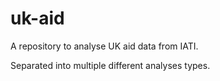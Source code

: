 # uk-aid

A repository to analyse UK aid data from IATI.

Separated into multiple different analyses types.
